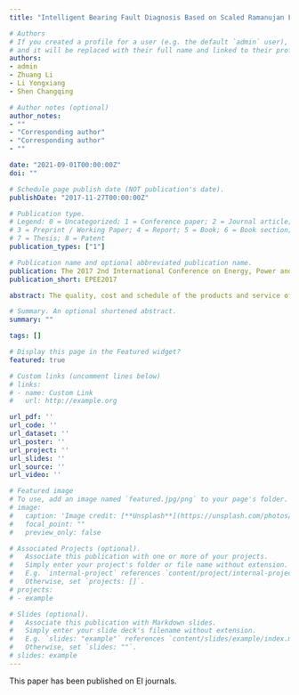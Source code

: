 ```yaml
---
title: "Intelligent Bearing Fault Diagnosis Based on Scaled Ramanujan Filter Banks in Noisy Environments"

# Authors
# If you created a profile for a user (e.g. the default `admin` user), write the username (folder name) here 
# and it will be replaced with their full name and linked to their profile.
authors:
- admin
- Zhuang Li
- Li Yongxiang
- Shen Changqing

# Author notes (optional)
author_notes:
- ""
- "Corresponding author"
- "Corresponding author"
- ""

date: "2021-09-01T00:00:00Z"
doi: ""

# Schedule page publish date (NOT publication's date).
publishDate: "2017-11-27T00:00:00Z"

# Publication type.
# Legend: 0 = Uncategorized; 1 = Conference paper; 2 = Journal article;
# 3 = Preprint / Working Paper; 4 = Report; 5 = Book; 6 = Book section;
# 7 = Thesis; 8 = Patent
publication_types: ["1"]

# Publication name and optional abbreviated publication name.
publication: The 2017 2nd International Conference on Energy, Power and Electrical Engineering
publication_short: EPEE2017

abstract: The quality, cost and schedule of the products and service of suppliers have direct effect to finally product, and improving the supply chain is benefit of competition of products. A company usually purchase various materials from suppliers, but their scale management ability of suppliers are different. In this way, lots of quality problems caused bad effects to quality reputation. In this article, we analyze the reason of those problems; summarize and provide the terms for improvement way, including choosing of suppliers, authorization of inspectors, extension of NCR, communication of quality information, convey on technological requirements, application of the quality control plan, combination of purchasing plan and annual assessment of suppliers; find out the management flow and improvement direction; guide suppliers to adapt the requirement of the development of factory; improve the manufacturing skills and management level; guarantee the outsourcing and cooperative products conform with our standards, reflect the quality of products.

# Summary. An optional shortened abstract.
summary: ""

tags: []

# Display this page in the Featured widget?
featured: true

# Custom links (uncomment lines below)
# links:
# - name: Custom Link
#   url: http://example.org

url_pdf: ''
url_code: ''
url_dataset: ''
url_poster: ''
url_project: ''
url_slides: ''
url_source: ''
url_video: ''

# Featured image
# To use, add an image named `featured.jpg/png` to your page's folder. 
# image:
#   caption: 'Image credit: [**Unsplash**](https://unsplash.com/photos/pLCdAaMFLTE)'
#   focal_point: ""
#   preview_only: false

# Associated Projects (optional).
#   Associate this publication with one or more of your projects.
#   Simply enter your project's folder or file name without extension.
#   E.g. `internal-project` references `content/project/internal-project/index.md`.
#   Otherwise, set `projects: []`.
# projects:
# - example

# Slides (optional).
#   Associate this publication with Markdown slides.
#   Simply enter your slide deck's filename without extension.
#   E.g. `slides: "example"` references `content/slides/example/index.md`.
#   Otherwise, set `slides: ""`.
# slides: example
---
```


This  paper has been published on EI journals.

